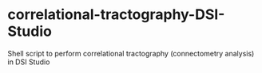 # correlational-tractography-DSI-Studio
Shell script to perform correlational tractography (connectometry analysis) in DSI Studio
